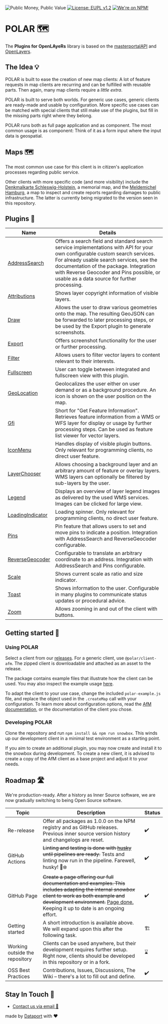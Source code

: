 ![Public Money, Public Value](https://img.shields.io/badge/Public%20Money-Public%20Value-red)
[![License: EUPL v1.2](https://img.shields.io/badge/License-EUPL%20v1.2-blue)](https://joinup.ec.europa.eu/collection/eupl/eupl-text-eupl-12)
[![We're on NPM!](https://img.shields.io/badge/npm-%F0%9F%9A%80-green)](https://www.npmjs.com/search?q=%40polar)

# POLAR 🗺️

The **Plugins for OpenLAyeRs** library is based on the [masterportalAPI](https://bitbucket.org/geowerkstatt-hamburg/masterportalapi) and [OpenLayers](https://openlayers.org/).

## The Idea 💡

POLAR is built to ease the creation of new map clients: A lot of feature requests in map clients are recurring and can be fulfilled with reusable parts. Then again, many map clients require a _little extra_.

POLAR is built to serve both worlds. For generic use cases, generic clients are ready-made and usable by configuration. More specific use cases can be matched with special clients that still make use of the plugins, but fill in the missing parts right where they belong.

POLAR runs both as full page application and as component. The most common usage is as component: Think of it as a form input where the input data is geospatial.

## Maps 🗺️

The most common use case for this client is in citizen's application processes regarding public service.

Other clients with more specific code (and more visibility) include the [Denkmalkarte Schleswig-Holstein](https://efi2.schleswig-holstein.de/dish/dish_client/index.html), a memorial map, and the [Meldemichel Hamburg](https://static.hamburg.de/kartenclient/prod/), a map to inspect and create reports regarding damages to public infrastructure. The latter is currently being migrated to the version seen in this repository.

## Plugins 🧩

|Name|Details|
|-|-|
|[AddressSearch](https://github.com/Dataport/polar/tree/main/packages/plugins/AddressSearch)|Offers a search field and standard search service implementations with API for your own configurable custom search services. For already usable search services, see the documentation of the package. Integration with Reverse Geocoder and Pins possible, or usable as a data source for further processing.|
|[Attributions](https://github.com/Dataport/polar/tree/main/packages/plugins/Attributions)|Shows layer copyright information of visible layers.|
|[Draw](https://github.com/Dataport/polar/tree/main/packages/plugins/Draw)|Allows the user to draw various geometries onto the map. The resulting GeoJSON can be forwarded to later processing steps, or be used by the Export plugin to generate screenshots.|
|[Export](https://github.com/Dataport/polar/tree/main/packages/plugins/Export)|Offers screenshot functionality for the user or further processing.|
|[Filter](https://github.com/Dataport/polar/tree/main/packages/plugins/Filter)|Allows users to filter vector layers to content relevant to their interests.|
|[Fullscreen](https://github.com/Dataport/polar/tree/main/packages/plugins/Fullscreen)|User can toggle between integrated and fullscreen view with this plugin.|
|[GeoLocation](https://github.com/Dataport/polar/tree/main/packages/plugins/GeoLocation)|Geolocalizes the user either on user demand or as a background procedure. An icon is shown on the user position on the map.|
|[Gfi](https://github.com/Dataport/polar/tree/main/packages/plugins/Gfi)|Short for "Get Feature Information". Retrieves feature information from a WMS or WFS layer for display or usage by further processing steps. Can be used as feature list viewer for vector layers.|
|[IconMenu](https://github.com/Dataport/polar/tree/main/packages/plugins/IconMenu)|Handles display of visible plugin buttons. Only relevant for programming clients, no direct user feature.|
|[LayerChooser](https://github.com/Dataport/polar/tree/main/packages/plugins/LayerChooser)|Allows choosing a background layer and an arbitrary amount of feature or overlay layers. WMS layers can optionally be filtered by sub-layers by the user.|
|[Legend](https://github.com/Dataport/polar/tree/main/packages/plugins/Legend)|Displays an overview of layer legend images as delivered by the used WMS services. Images can be clicked for large view.|
|[LoadingIndicator](https://github.com/Dataport/polar/tree/main/packages/plugins/LoadingIndicator)|Loading spinner. Only relevant for programming clients, no direct user feature.|
|[Pins](https://github.com/Dataport/polar/tree/main/packages/plugins/Pins)|Pin feature that allows users to set and move pins to indicate a position. Integration with AddressSearch and ReverseGeocoder configurable.|
|[ReverseGeocoder](https://github.com/Dataport/polar/tree/main/packages/plugins/ReverseGeocoder)|Configurable to translate an arbitrary coordinate to an address. Integration with AddressSearch and Pins configurable.|
|[Scale](https://github.com/Dataport/polar/tree/main/packages/plugins/Scale)|Shows current scale as ratio and size indicator.|
|[Toast](https://github.com/Dataport/polar/tree/main/packages/plugins/Toast)|Shows information to the user. Configurable in many plugins to communicate status updates or procedural advice.|
|[Zoom](https://github.com/Dataport/polar/tree/main/packages/plugins/Zoom)|Allows zooming in and out of the client with buttons.|

## Getting started 🚀

### Using POLAR

Select a client from our [releases](https://github.com/Dataport/polar/releases). For a generic client, use `@polar/client-afm`. The zipped client is downloadable and attached as an asset to the release.

The package contains example files that illustrate how the client can be used. You may also inspect the example usage [here](https://github.com/Dataport/polar/tree/main/packages/clients/afm/example).

To adapt the client to your use case, change the included `polar-example.js` file, and replace the object used in the `.createMap` call with your configuration. To learn more about configuration options, read the [AfM documentation](https://dataport.github.io/polar/docs/afm/client-afm.html), or the documentation of the client you chose.

### Developing POLAR

Clone the repository and run `npm install && npm run snowbox`. This winds up our development client in a minimal test environment as a starting point.

If you aim to create an additional plugin, you may now create and install it to the snowbox during development. To create a new client, it is advised to create a copy of the AfM client as a base project and adjust it to your needs.

## Roadmap 🛣️

We're production-ready. After a history as Inner Source software, we are now gradually switching to being Open Source software.

| Topic                          | Description                                                                                                                                                                                                                            | Status |
| ------------------------------ | ------------------------------------------------------------------------------------------------------------------------------------------------------------------------------------------------------------------------------- | ------ |
| Re-release                     | Offer all packages as 1.0.0 on the NPM registry and as GitHub releases. Previous inner source version history and changelogs are reset.                                                                                         | ✔️     |
| GitHub Actions                 | ~~Linting and testing is done with [husky](https://github.com/typicode/husky) until pipelines are ready.~~ Tests and linting now run in the pipeline. Farewell, husky! 🐺❄️                                                     | ✔️     |
| GitHub Page                    | ~~Create a page offering our full documentation and examples. This includes adapting the internal _snowbox_ client to work as both example and development environment.~~ [Page done.](https://dataport.github.io/polar/) Keeping it up to date is an ongoing effort. | ✔️     |
| Getting started                | A short introduction is available above. We will expand upon this after the following task.                                                                                                                                                                                | 🏗️     |
| Working outside the repository | Clients can be used anywhere, but their development requires further setup. Right now, clients should be developed in this repository or in a fork.                                                                             | ⌛     |
| OSS Best Practices             | Contributions, Issues, Discussions, The Wiki – there's a lot to fill out and define.                                                                                                                                            | ✔️     |

## Stay In Touch 💬

- [Contact us via email 📧](mailto:dataportpolarsupport@dataport.de)

made by [Dataport](https://www.dataport.de/) with ❤️
